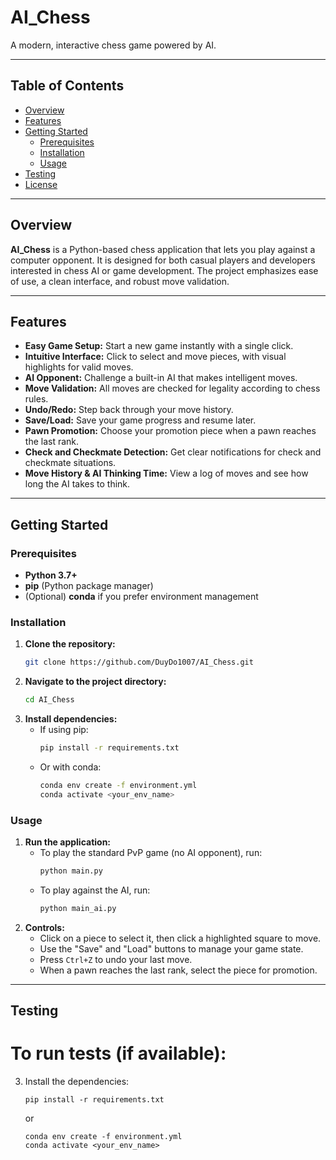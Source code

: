 # AI_Chess

A modern, interactive chess game powered by AI.

---

## Table of Contents

- [Overview](#overview)
- [Features](#features)
- [Getting Started](#getting-started)
  - [Prerequisites](#prerequisites)
  - [Installation](#installation)
  - [Usage](#usage)
- [Testing](#testing)
- [License](#license)

---

## Overview

**AI_Chess** is a Python-based chess application that lets you play against a computer opponent. It is designed for both casual players and developers interested in chess AI or game development. The project emphasizes ease of use, a clean interface, and robust move validation.

---

## Features

- **Easy Game Setup:** Start a new game instantly with a single click.
- **Intuitive Interface:** Click to select and move pieces, with visual highlights for valid moves.
- **AI Opponent:** Challenge a built-in AI that makes intelligent moves.
- **Move Validation:** All moves are checked for legality according to chess rules.
- **Undo/Redo:** Step back through your move history.
- **Save/Load:** Save your game progress and resume later.
- **Pawn Promotion:** Choose your promotion piece when a pawn reaches the last rank.
- **Check and Checkmate Detection:** Get clear notifications for check and checkmate situations.
- **Move History & AI Thinking Time:** View a log of moves and see how long the AI takes to think.

---

## Getting Started

### Prerequisites

- **Python 3.7+**
- **pip** (Python package manager)
- (Optional) **conda** if you prefer environment management

### Installation

1. **Clone the repository:**
    ```bash
    git clone https://github.com/DuyDo1007/AI_Chess.git
    ```
2. **Navigate to the project directory:**
    ```bash
    cd AI_Chess
    ```
3. **Install dependencies:**
    - If using pip:
        ```bash
        pip install -r requirements.txt
        ```
    - Or with conda:
        ```bash
        conda env create -f environment.yml
        conda activate <your_env_name>
        ```

### Usage

1. **Run the application:**
    - To play the standard PvP game (no AI opponent), run:
        ```bash
        python main.py
        ```
    - To play against the AI, run:
        ```bash
        python main_ai.py
        ```
2. **Controls:**
    - Click on a piece to select it, then click a highlighted square to move.
    - Use the "Save" and "Load" buttons to manage your game state.
    - Press `Ctrl+Z` to undo your last move.
    - When a pawn reaches the last rank, select the piece for promotion.

---

## Testing

To run tests (if available):
=======
3.  Install the dependencies:
    ```
    pip install -r requirements.txt 
    ```
    or
    ```
    conda env create -f environment.yml 
    conda activate <your_env_name>
    ```
